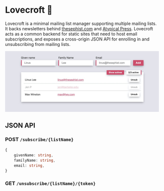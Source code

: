 # Lovecroft 💌

Lovecroft is a minimal mailing list manager supporting multiple mailing lists. It backs newsletters behind [thesephist.com](https://thesephist.com) and [Atypical Press](https://atypicalpress.com). Lovecroft acts as a common backend for static sites that need to host email subscriptions, and exposes a cross-origin JSON API for enrolling in and unsubscribing from mailing lists.

![Screenshot](screenshot.jpg)

## JSON API

### POST `/subscribe/{listName}`

```ts
{
    givenName: string,
    familyName: string,
    email: string,
}
```

### GET `/unsubscribe/{listName}/{token}`